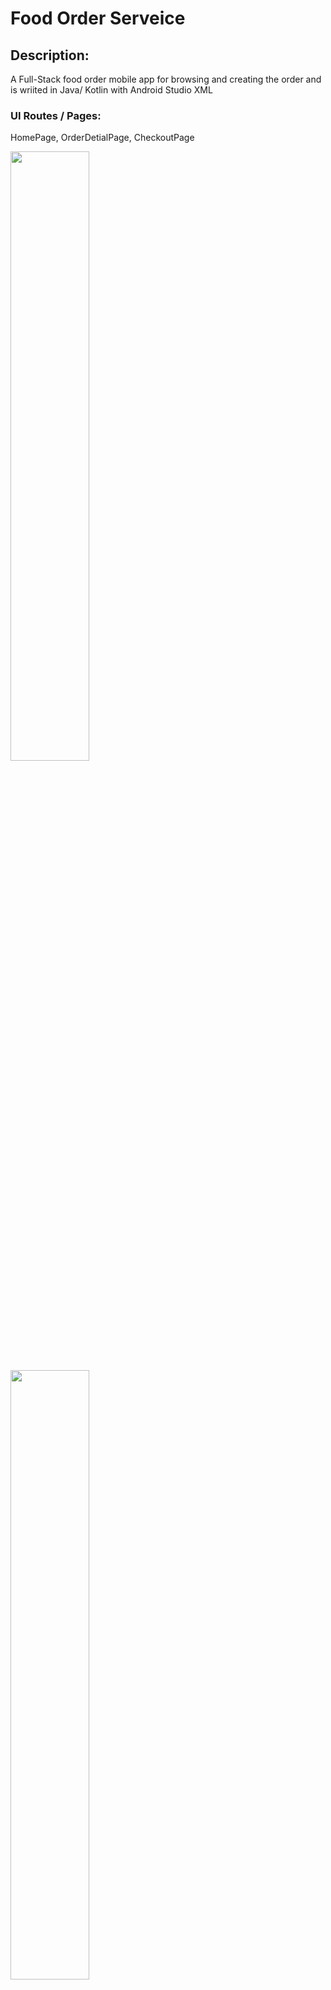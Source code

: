 # Food Order Serveice

## Description:

A Full-Stack food order mobile app for browsing and creating the order and is wriited in Java/ Kotlin with Android Studio XML

### UI Routes / Pages:

HomePage, OrderDetialPage, CheckoutPage

<img src="./screenshot/homepage.png" width="50%" height="50%" />
<img src="./screenshot/detailpage.png" width="50%" height="50%" />
<img src="./screenshot/checkoutpage.png" width="50%" height="50%" />

--------
## Build/Run
Android Development Setup​

To set up a new virtual Android device for debugging:

Click Tools > Device Manager (under the Android subheading)
Click New Device
Set up the device you want to emulate - you can just choose the Base Device and leave the default settings if you're unsure
Visual Studio will then download the image for that device. The download progress is shown in the progress in the Android Device Manager dialog.
Once this has completed, the emulated Android device will be available as a build target under Android > Debug > (name of device)

To make sure you have the Android SDK and Emulator installed:

Open Visual Studio

Click Tools > SDK Manager (under the Android subheading)

Click the Tools tab

Make sure the following items are installed:

Android SDK tools (at least one version of the command-line tools)
Android SDK Platform-Tools
Android SDK Build Tools (at least one version)
Android Emulator
Click Apply Changes if you've marked anything for installation

If you've missed anything, Visual Studio should prompt you anyway.
